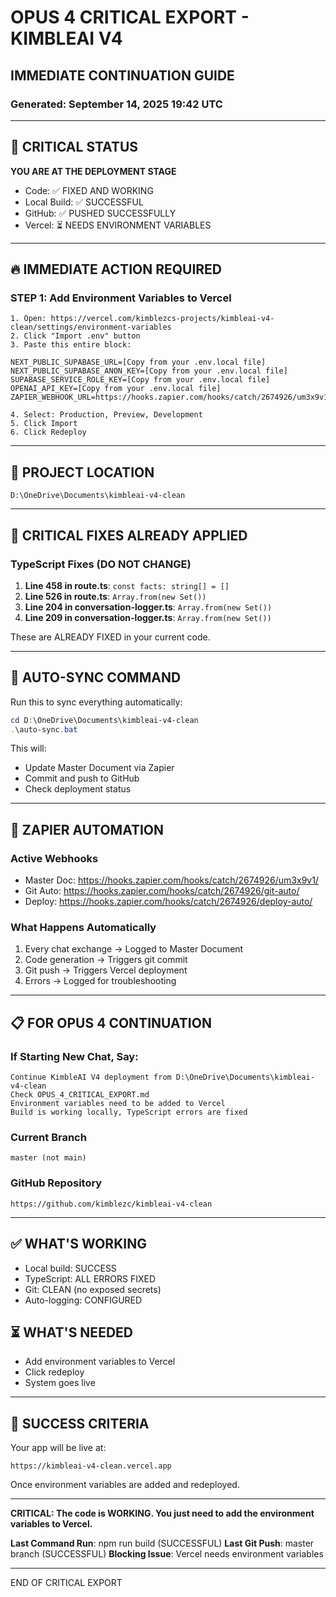 # OPUS 4 CRITICAL EXPORT - KIMBLEAI V4
## IMMEDIATE CONTINUATION GUIDE
### Generated: September 14, 2025 19:42 UTC

---

## 🚨 CRITICAL STATUS

**YOU ARE AT THE DEPLOYMENT STAGE**
- Code: ✅ FIXED AND WORKING
- Local Build: ✅ SUCCESSFUL
- GitHub: ✅ PUSHED SUCCESSFULLY
- Vercel: ⏳ NEEDS ENVIRONMENT VARIABLES

---

## 🔥 IMMEDIATE ACTION REQUIRED

### STEP 1: Add Environment Variables to Vercel
```
1. Open: https://vercel.com/kimblezcs-projects/kimbleai-v4-clean/settings/environment-variables
2. Click "Import .env" button
3. Paste this entire block:

NEXT_PUBLIC_SUPABASE_URL=[Copy from your .env.local file]
NEXT_PUBLIC_SUPABASE_ANON_KEY=[Copy from your .env.local file]
SUPABASE_SERVICE_ROLE_KEY=[Copy from your .env.local file]
OPENAI_API_KEY=[Copy from your .env.local file]
ZAPIER_WEBHOOK_URL=https://hooks.zapier.com/hooks/catch/2674926/um3x9v1/

4. Select: Production, Preview, Development
5. Click Import
6. Click Redeploy
```

---

## 📂 PROJECT LOCATION
```
D:\OneDrive\Documents\kimbleai-v4-clean
```

---

## 🔧 CRITICAL FIXES ALREADY APPLIED

### TypeScript Fixes (DO NOT CHANGE)
1. **Line 458 in route.ts**: `const facts: string[] = []`
2. **Line 526 in route.ts**: `Array.from(new Set())`
3. **Line 204 in conversation-logger.ts**: `Array.from(new Set())`
4. **Line 209 in conversation-logger.ts**: `Array.from(new Set())`

These are ALREADY FIXED in your current code.

---

## 🚀 AUTO-SYNC COMMAND

Run this to sync everything automatically:
```powershell
cd D:\OneDrive\Documents\kimbleai-v4-clean
.\auto-sync.bat
```

This will:
- Update Master Document via Zapier
- Commit and push to GitHub
- Check deployment status

---

## 🔄 ZAPIER AUTOMATION

### Active Webhooks
- Master Doc: https://hooks.zapier.com/hooks/catch/2674926/um3x9v1/
- Git Auto: https://hooks.zapier.com/hooks/catch/2674926/git-auto/
- Deploy: https://hooks.zapier.com/hooks/catch/2674926/deploy-auto/

### What Happens Automatically
1. Every chat exchange → Logged to Master Document
2. Code generation → Triggers git commit
3. Git push → Triggers Vercel deployment
4. Errors → Logged for troubleshooting

---

## 📋 FOR OPUS 4 CONTINUATION

### If Starting New Chat, Say:
```
Continue KimbleAI V4 deployment from D:\OneDrive\Documents\kimbleai-v4-clean
Check OPUS_4_CRITICAL_EXPORT.md
Environment variables need to be added to Vercel
Build is working locally, TypeScript errors are fixed
```

### Current Branch
```
master (not main)
```

### GitHub Repository
```
https://github.com/kimblezc/kimbleai-v4-clean
```

---

## ✅ WHAT'S WORKING
- Local build: SUCCESS
- TypeScript: ALL ERRORS FIXED
- Git: CLEAN (no exposed secrets)
- Auto-logging: CONFIGURED

## ⏳ WHAT'S NEEDED
- Add environment variables to Vercel
- Click redeploy
- System goes live

---

## 🎯 SUCCESS CRITERIA
Your app will be live at:
```
https://kimbleai-v4-clean.vercel.app
```

Once environment variables are added and redeployed.

---

**CRITICAL: The code is WORKING. You just need to add the environment variables to Vercel.**

**Last Command Run**: npm run build (SUCCESSFUL)
**Last Git Push**: master branch (SUCCESSFUL)
**Blocking Issue**: Vercel needs environment variables

---

END OF CRITICAL EXPORT
